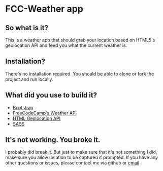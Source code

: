 # FCC-Weather app

## So what is it?
This is a weather app that should grab your location based on HTML5's geolocation API and feed you what the current weather is.

## Installation?
There's no installation required. You should be able to clone or fork the project and run locally.

## What did you use to build it?
- [Bootstrap](getbootstrap.com)  
- [FreeCodeCamp's Weather API](https://fcc-weather-api.glitch.me)  
- [HTML Geolocation API](https://developer.mozilla.org/en-US/docs/Web/API/Geolocation/Using_geolocation)  
- [SASS](http://sass-lang.com/)

## It's not working. You broke it.
I probably did break it. But just to make sure that it's not something I did, make sure you allow location to be captured if prompted. If you have any other questions or issues, please contact me via github or [email](mailto://hireme@mrjsykes.com)
